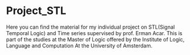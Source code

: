 # Project_STL
Here you can find the material for my individual project on STL(Signal Temporal Logic) and Time series supervised by prof. Erman Acar. This is part of the studies at the Master of Logic offered by the Institute of Logic, Language and Computation At the University of Amsterdam.
